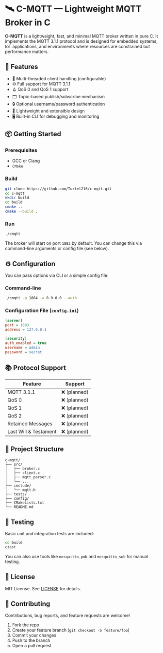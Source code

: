 # 🛰️ C-MQTT — Lightweight MQTT Broker in C

**C-MQTT** is a lightweight, fast, and minimal MQTT broker written in pure C. It implements the MQTT 3.1.1 protocol and is designed for embedded systems, IoT applications, and environments where resources are constrained but performance matters.

## 🚀 Features

- 🧵 Multi-threaded client handling (configurable)
- ⚙️ Full support for MQTT 3.1.1
- 🪝 QoS 0 and QoS 1 support
- 🗂️ Topic-based publish/subscribe mechanism
- 🔒 Optional username/password authentication
- 🧪 Lightweight and extensible design
- 🖥️ Built-in CLI for debugging and monitoring

## 📦 Getting Started

### Prerequisites

- GCC or Clang
- `CMake`

### Build

```bash
git clone https://github.com/Turtel216/c-mqtt.git
cd c-mqtt
mkdir build
cd build
cmake ..
cmake --build .
```

### Run

```bash
./cmqtt
```

The broker will start on port `1883` by default. You can change this via command-line arguments or config file (see below).

## ⚙️ Configuration

You can pass options via CLI or a simple config file:

### Command-line

```bash
./cmqtt -p 1884 -a 0.0.0.0 --auth
```

### Configuration File (`config.ini`)

```ini
[server]
port = 1883
address = 127.0.0.1

[security]
auth_enabled = true
username = admin
password = secret
```

## 📚 Protocol Support

| Feature              | Support     |
|----------------------|-------------|
| MQTT 3.1.1            | ❌ (planned) |
| QoS 0                 | ❌ (planned) |
| QoS 1                 | ❌ (planned) |
| QoS 2                 | ❌ (planned) |
| Retained Messages     | ❌ (planned) |
| Last Will & Testament | ❌ (planned) |

## 🔧 Project Structure

```
c-mqtt/
├── src/
│   ├── broker.c
│   ├── client.c
│   ├── mqtt_parser.c
│   └── ...
├── include/
│   └── mqtt.h
├── tests/
├── config/
├── CMakeLists.txt
└── README.md
```

## 🧪 Testing

Basic unit and integration tests are included:

```bash
cd build
ctest
```

You can also use tools like `mosquitto_pub` and `mosquitto_sub` for manual testing.

## 📜 License

MIT License. See [LICENSE](LICENSE) for details.

## 🙌 Contributing

Contributions, bug reports, and feature requests are welcome!

1. Fork the repo
2. Create your feature branch (`git checkout -b feature/foo`)
3. Commit your changes
4. Push to the branch
5. Open a pull request
